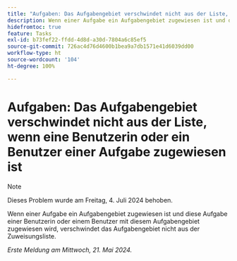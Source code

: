 ```yaml
---
title: "Aufgaben: Das Aufgabengebiet verschwindet nicht aus der Liste, wenn eine Benutzerin oder ein Benutzer einer Aufgabe zugewiesen ist"
description: Wenn einer Aufgabe ein Aufgabengebiet zugewiesen ist und diese Aufgabe einer Benutzerin oder einem Benutzer mit diesem Aufgabengebiet zugewiesen wird, verschwindet das Aufgabengebiet nicht aus der Zuweisungsliste.
hidefromtoc: true
feature: Tasks
exl-id: b73fef22-ffdd-4d8d-a30d-7804a6c85ef5
source-git-commit: 726ac4d76d4600b1bea9a7db1571e41d6039dd00
workflow-type: ht
source-wordcount: '104'
ht-degree: 100%

---
```


# Aufgaben: Das Aufgabengebiet verschwindet nicht aus der Liste, wenn eine Benutzerin oder ein Benutzer einer Aufgabe zugewiesen ist

>[!NOTE]
>
>Dieses Problem wurde am Freitag, 4. Juli 2024 behoben.

Wenn einer Aufgabe ein Aufgabengebiet zugewiesen ist und diese Aufgabe einer Benutzerin oder einem Benutzer mit diesem Aufgabengebiet zugewiesen wird, verschwindet das Aufgabengebiet nicht aus der Zuweisungsliste.

_Erste Meldung am Mittwoch, 21. Mai 2024._
